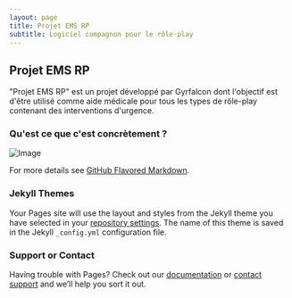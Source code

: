 ```yaml
---
layout: page
title: Projet EMS RP
subtitle: Logiciel compagnon pour le rôle-play
---
```


## Projet EMS RP

"Projet EMS RP" est un projet développé par Gyrfalcon dont l'objectif est d'être utilisé comme aide médicale pour tous les types de rôle-play contenant des interventions d'urgence.

### Qu'est ce que c'est concrètement ?



![Image](src)


For more details see [GitHub Flavored Markdown](https://guides.github.com/features/mastering-markdown/).

### Jekyll Themes

Your Pages site will use the layout and styles from the Jekyll theme you have selected in your [repository settings](https://github.com/Gyrfalc0n/Projet-EMS-RP/settings/pages). The name of this theme is saved in the Jekyll `_config.yml` configuration file.

### Support or Contact

Having trouble with Pages? Check out our [documentation](https://docs.github.com/categories/github-pages-basics/) or [contact support](https://support.github.com/contact) and we’ll help you sort it out.
